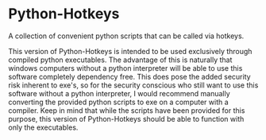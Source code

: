 # Python-Hotkeys
A collection of convenient python scripts that can be called via hotkeys.


This version of Python-Hotkeys is intended to be used exclusively through compiled python executables.
The advantage of this is naturally that windows computers without a python interpreter will be able to use this software completely dependency free.
This does pose the added security risk inherent to exe's, so for the security conscious who still want to use this software without a python interpreter, I would recommend manually converting the provided python scripts to exe on a computer with a compiler.
Keep in mind that while the scripts have been provided for this purpose, this version of Python-Hotkeys should be able to function with only the executables.
